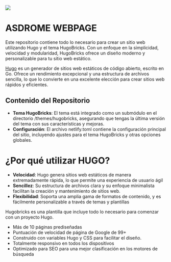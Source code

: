 [![](https://asdrometest.netlify.app/uploads/branding/LogoColor.svg)](https://www.asdrome.com/)

# ASDROME WEBPAGE
Este repositorio contiene todo lo necesario para crear un sitio web utilizando Hugo y el tema HugoBricks. Con un enfoque en la simplicidad, velocidad y modularidad, HugoBricks ofrece un diseño moderno y personalizable para tu sitio web estático.

[Hugo](https://gohugo.io/) es un generador de sitios web estáticos de código abierto, escrito en Go. Ofrece un rendimiento excepcional y una estructura de archivos sencilla, lo que lo convierte en una excelente elección para crear sitios web rápidos y eficientes.

## Contenido del Repositorio
- **Tema HugoBricks**: El tema está integrado como un submódulo en el directorio /themes/hugobricks, asegurando que tengas la última versión del tema con sus características y mejoras.
- **Configuración**: El archivo netlify.toml contiene la configuración principal del sitio, incluyendo ajustes para el tema HugoBricks y otras opciones globales.

# ¿Por qué utilizar HUGO?
- **Velocidad**: Hugo genera sitios web estáticos de manera extremadamente rápida, lo que permite una experiencia de usuario ágil
- **Sencillez**: Su estructura de archivos clara y su enfoque minimalista facilitan la creación y mantenimiento de sitios web.
- **Flexibilidad**: Soporta una amplia gama de formatos de contenido, y es fácilmente personalizable a través de temas y plantillas

Hugobricks es una plantilla que incluye todo lo necesario para comenzar con un proyecto Hugo.

- Más de 10 páginas prediseñadas
- Puntuación de velocidad de página de Google de 99+
- Construido con variables Hugo y CSS para facilitar el diseño.
- Totalmente responsivo en todos los dispositivos
- Optimizado para SEO para una mejor clasificación en los motores de búsqueda
